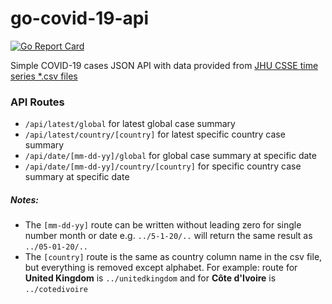 # go-covid-19-api
[![Go Report Card](https://goreportcard.com/badge/github.com/medreza/go-covid-19-api)](https://goreportcard.com/report/github.com/medreza/go-covid-19-api)

Simple COVID-19 cases JSON API with data provided from [JHU CSSE time series *.csv files](https://github.com/CSSEGISandData/COVID-19/tree/master/csse_covid_19_data/csse_covid_19_time_series)

### API Routes
- `/api/latest/global` for latest global case summary
- `/api/latest/country/[country]` for latest specific country case summary
- `/api/date/[mm-dd-yy]/global` for global case summary at specific date
- `/api/date/[mm-dd-yy]/country/[country]` for specific country case summary at specific date

##### Notes:
- The `[mm-dd-yy]` route can be written without leading zero for single number month or date e.g. `../5-1-20/..` will return the same result as `../05-01-20/..`
- The `[country]` route is the same as country column name in the csv file, but everything is removed except alphabet. For example: route for **United Kingdom** is `../unitedkingdom` and for **Côte d'Ivoire** is `../cotedivoire`
